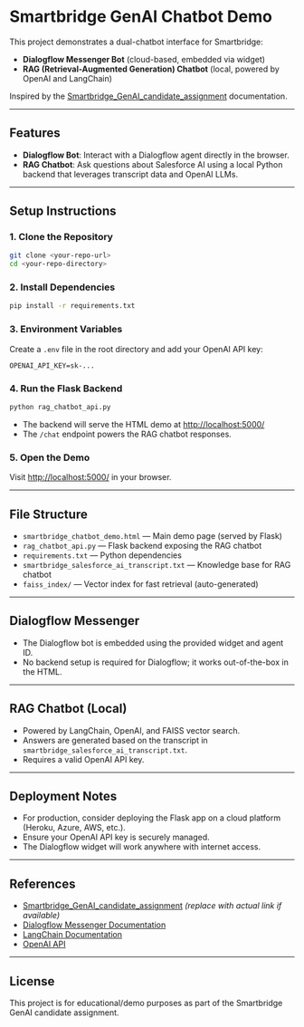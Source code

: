 # Smartbridge GenAI Chatbot Demo

This project demonstrates a dual-chatbot interface for Smartbridge:
- **Dialogflow Messenger Bot** (cloud-based, embedded via widget)
- **RAG (Retrieval-Augmented Generation) Chatbot** (local, powered by OpenAI and LangChain)

Inspired by the [Smartbridge_GenAI_candidate_assignment](#) documentation.

---

## Features
- **Dialogflow Bot**: Interact with a Dialogflow agent directly in the browser.
- **RAG Chatbot**: Ask questions about Salesforce AI using a local Python backend that leverages transcript data and OpenAI LLMs.

---

## Setup Instructions

### 1. Clone the Repository
```bash
git clone <your-repo-url>
cd <your-repo-directory>
```

### 2. Install Dependencies
```bash
pip install -r requirements.txt
```

### 3. Environment Variables
Create a `.env` file in the root directory and add your OpenAI API key:
```
OPENAI_API_KEY=sk-...
```

### 4. Run the Flask Backend
```bash
python rag_chatbot_api.py
```

- The backend will serve the HTML demo at [http://localhost:5000/](http://localhost:5000/)
- The `/chat` endpoint powers the RAG chatbot responses.

### 5. Open the Demo
Visit [http://localhost:5000/](http://localhost:5000/) in your browser.

---

## File Structure
- `smartbridge_chatbot_demo.html` — Main demo page (served by Flask)
- `rag_chatbot_api.py` — Flask backend exposing the RAG chatbot
- `requirements.txt` — Python dependencies
- `smartbridge_salesforce_ai_transcript.txt` — Knowledge base for RAG chatbot
- `faiss_index/` — Vector index for fast retrieval (auto-generated)

---

## Dialogflow Messenger
- The Dialogflow bot is embedded using the provided widget and agent ID.
- No backend setup is required for Dialogflow; it works out-of-the-box in the HTML.

---

## RAG Chatbot (Local)
- Powered by LangChain, OpenAI, and FAISS vector search.
- Answers are generated based on the transcript in `smartbridge_salesforce_ai_transcript.txt`.
- Requires a valid OpenAI API key.

---

## Deployment Notes
- For production, consider deploying the Flask app on a cloud platform (Heroku, Azure, AWS, etc.).
- Ensure your OpenAI API key is securely managed.
- The Dialogflow widget will work anywhere with internet access.

---

## References
- [Smartbridge_GenAI_candidate_assignment](#) *(replace with actual link if available)*
- [Dialogflow Messenger Documentation](https://cloud.google.com/dialogflow/es/docs/integrations/dialogflow-messenger)
- [LangChain Documentation](https://python.langchain.com/)
- [OpenAI API](https://platform.openai.com/docs/api-reference/introduction)

---

## License
This project is for educational/demo purposes as part of the Smartbridge GenAI candidate assignment. 